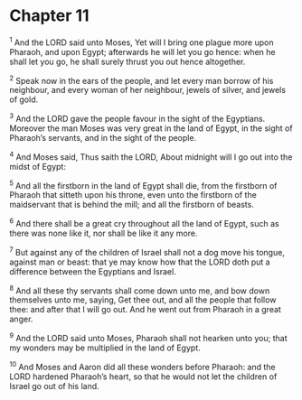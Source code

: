# Chapter 11

<sup>1</sup> And the LORD said unto Moses, Yet will I bring one plague more upon Pharaoh, and upon Egypt; afterwards he will let you go hence: when he shall let you go, he shall surely thrust you out hence altogether. 

<sup>2</sup> Speak now in the ears of the people, and let every man borrow of his neighbour, and every woman of her neighbour, jewels of silver, and jewels of gold. 

<sup>3</sup> And the LORD gave the people favour in the sight of the Egyptians. Moreover the man Moses was very great in the land of Egypt, in the sight of Pharaoh’s servants, and in the sight of the people. 

<sup>4</sup> And Moses said, Thus saith the LORD, About midnight will I go out into the midst of Egypt: 

<sup>5</sup> And all the firstborn in the land of Egypt shall die, from the firstborn of Pharaoh that sitteth upon his throne, even unto the firstborn of the maidservant that is behind the mill; and all the firstborn of beasts. 

<sup>6</sup> And there shall be a great cry throughout all the land of Egypt, such as there was none like it, nor shall be like it any more. 

<sup>7</sup> But against any of the children of Israel shall not a dog move his tongue, against man or beast: that ye may know how that the LORD doth put a difference between the Egyptians and Israel. 

<sup>8</sup> And all these thy servants shall come down unto me, and bow down themselves unto me, saying, Get thee out, and all the people that follow thee: and after that I will go out. And he went out from Pharaoh in a great anger. 

<sup>9</sup> And the LORD said unto Moses, Pharaoh shall not hearken unto you; that my wonders may be multiplied in the land of Egypt. 

<sup>10</sup> And Moses and Aaron did all these wonders before Pharaoh: and the LORD hardened Pharaoh’s heart, so that he would not let the children of Israel go out of his land. 


